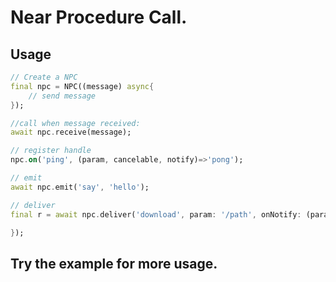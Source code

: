 # Near Procedure Call.

## Usage

```dart
// Create a NPC
final npc = NPC((message) async{
    // send message
});
```

```dart
//call when message received:
await npc.receive(message);
```

``` dart
// register handle
npc.on('ping', (param, cancelable, notify)=>'pong');
```

``` dart
// emit
await npc.emit('say', 'hello');
```

``` dart
// deliver
final r = await npc.deliver('download', param: '/path', onNotify: (param){

});
```

## Try the example for more usage.